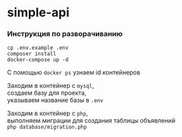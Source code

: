 # simple-api

### Инструкция по разворачиванию

```
cp .env.example .env
composer install
docker-compose up -d
```

C помощью ```docker ps``` узнаем id контейнеров

Заходим в контейнер с ```mysql```,<br/>
создаем базу для проекта,<br/>
указываем название базы в ```.env```

Заходим в контейнер с ```php```,<br/>
выполняем миграции для создания таблицы объявлений<br/>
```php database/migration.php```